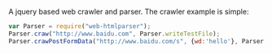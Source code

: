 A jquery based web crawler and parser.
The crawler example is simple:
```javascript
var Parser = require("web-htmlparser");
Parser.craw("http://www.baidu.com", Parser.writeTestFile);
Parser.crawPostFormData("http://www.baidu.com/s", {wd:'hello'}, Parser.writeTestFile);
```
